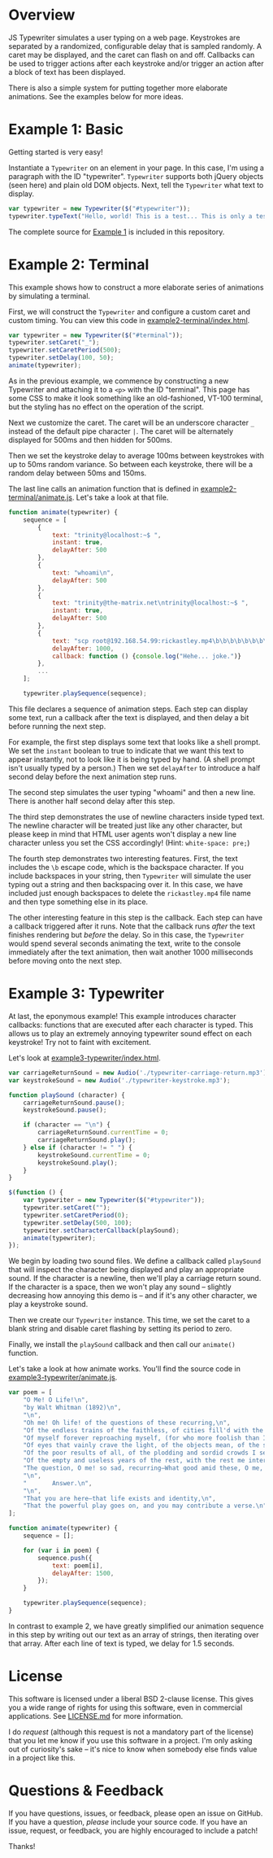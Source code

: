 # Overview #

JS Typewriter simulates a user typing on a web page. Keystrokes are separated by a randomized, configurable delay that is sampled randomly. A caret may be displayed, and the caret can flash on and off. Callbacks can be used to trigger actions after each keystroke and/or trigger an action after a block of text has been displayed.

There is also a simple system for putting together more elaborate animations. See the examples below for more ideas.

# Example 1: Basic #

Getting started is very easy!

Instantiate a `Typewriter` on an element in your page. In this case, I'm using a paragraph with the ID "typewriter". `Typewriter` supports both jQuery objects (seen here) and plain old DOM objects. Next, tell the `Typewriter` what text to display.

```javascript
var typewriter = new Typewriter($("#typewriter"));
typewriter.typeText("Hello, world! This is a test... This is only a test.");
```

The complete source for [Example 1](./example1-basic/index.html) is included in this repository.

# Example 2: Terminal #

This example shows how to construct a more elaborate series of animations by simulating a terminal.

First, we will construct the `Typewriter` and configure a custom caret and custom timing. You can view this code in [example2-terminal/index.html](./example2-terminal/index.html).

```javascript
var typewriter = new Typewriter($("#terminal"));
typewriter.setCaret("_");
typewriter.setCaretPeriod(500);
typewriter.setDelay(100, 50);
animate(typewriter);
```

As in the previous example, we commence by constructing a new Typewriter and attaching it to a `<p>` with the ID "terminal". This page has some CSS to make it look something like an old-fashioned, VT-100 terminal, but the styling has no effect on the operation of the script.

Next we customize the caret. The caret will be an underscore character `_` instead of the default pipe character `|`. The caret will be alternately displayed for 500ms and then hidden for 500ms.

Then we set the keystroke delay to average 100ms between keystrokes with up to 50ms random variance. So between each keystroke, there will be a random delay between 50ms and 150ms.

The last line calls an animation function that is defined in [example2-terminal/animate.js](./example2-terminal/animate.js). Let's take a look at that file.

```javascript
function animate(typewriter) {
    sequence = [
        {
            text: "trinity@localhost:~$ ",
            instant: true,
            delayAfter: 500
        },
        {
            text: "whoami\n",
            delayAfter: 500
        },
        {
            text: "trinity@the-matrix.net\ntrinity@localhost:~$ ",
            instant: true,
            delayAfter: 500
        },
        {
            text: "scp root@192.168.54.99:rickastley.mp4\b\b\b\b\b\b\b\b\b\b\b\b\b\bvirus.tgz .\n",
            delayAfter: 1000,
            callback: function () {console.log("Hehe... joke.")}
        },
        ...
    ];

    typewriter.playSequence(sequence);
```

This file declares a sequence of animation steps. Each step can display some text, run a callback after the text is displayed, and then delay a bit before running the next step.

For example, the first step displays some text that looks like a shell prompt. We set the `instant` boolean to true to indicate that we want this text to appear instantly, not to look like it is being typed by hand. (A shell prompt isn't usually typed by a person.) Then we set `delayAfter` to introduce a half second delay before the next animation step runs.

The second step simulates the user typing "whoami" and then a new line. There is another half second delay after this step.

The third step demonstrates the use of newline characters inside typed text. The newline character will be treated just like any other character, but please keep in mind that HTML user agents won't display a new line character unless you set the CSS accordingly! (Hint: `white-space: pre;`)

The fourth step demonstrates two interesting features. First, the text includes the `\b` escape code, which is the backspace character. If you include backspaces in your string, then `Typewriter` will simulate the user typing out a string and then backspacing over it. In this case, we have included just enough backspaces to delete the `rickastley.mp4` file name and then type something else in its place.

The other interesting feature in this step is the callback. Each step can have a callback triggered after it runs. Note that the callback runs _after_ the text finishes rendering but _before_ the delay. So in this case, the `Typewriter` would spend several seconds animating the text, write to the console immediately after the text animation, then wait another 1000 milliseconds before moving onto the next step.

# Example 3: Typewriter #

At last, the eponymous example! This example introduces character callbacks: functions that are executed after each character is typed. This allows us to play an extremely annoying typewriter sound effect on each keystroke! Try not to faint with excitement.

Let's look at [example3-typewriter/index.html](./example3-typewriter/index.html).

```javascript
var carriageReturnSound = new Audio('./typewriter-carriage-return.mp3');
var keystrokeSound = new Audio('./typewriter-keystroke.mp3');

function playSound (character) {
    carriageReturnSound.pause();
    keystrokeSound.pause();

    if (character == "\n") {
        carriageReturnSound.currentTime = 0;
        carriageReturnSound.play();
    } else if (character != " ") {
        keystrokeSound.currentTime = 0;
        keystrokeSound.play();
    }
}

$(function () {
    var typewriter = new Typewriter($("#typewriter"));
    typewriter.setCaret("");
    typewriter.setCaretPeriod(0);
    typewriter.setDelay(500, 100);
    typewriter.setCharacterCallback(playSound);
    animate(typewriter);
});
```

We begin by loading two sound files. We define a callback called `playSound` that will inspect the character being displayed and play an appropriate sound. If the character is a newline, then we'll play a carriage return sound. If the character is a space, then we won't play any sound – slightly decreasing how annoying this demo is – and if it's any other character, we play a keystroke sound.

Then we create our `Typewriter` instance. This time, we set the caret to a blank string and disable caret flashing by setting its period to zero.

Finally, we install the `playSound` callback and then call our `animate()` function.

Let's take a look at how animate works. You'll find the source code in [example3-typewriter/animate.js](./example3-typewriter/animate.js).

```javascript
var poem = [
    "O Me! O Life!\n",
    "by Walt Whitman (1892)\n",
    "\n",
    "Oh me! Oh life! of the questions of these recurring,\n",
    "Of the endless trains of the faithless, of cities fill'd with the foolish,\n",
    "Of myself forever reproaching myself, (for who more foolish than I, and who more faithless?)\n",
    "Of eyes that vainly crave the light, of the objects mean, of the struggle ever renew’d,\n",
    "Of the poor results of all, of the plodding and sordid crowds I see around me,\n",
    "Of the empty and useless years of the rest, with the rest me intertwined,\n",
    "The question, O me! so sad, recurring—What good amid these, O me, O life?\n",
    "\n",
    "       Answer.\n",
    "\n",
    "That you are here—that life exists and identity,\n",
    "That the powerful play goes on, and you may contribute a verse.\n"
];

function animate(typewriter) {
    sequence = [];

    for (var i in poem) {
        sequence.push({
            text: poem[i],
            delayAfter: 1500,
        });
    }

    typewriter.playSequence(sequence);
}
```

In contrast to example 2, we have greatly simplified our animation sequence in this step by writing out our text as an array of strings, then iterating over that array. After each line of text is typed, we delay for 1.5 seconds.

# License #

This software is licensed under a liberal BSD 2-clause license. This gives you a wide range of rights for using this software, even in commercial applications. See [LICENSE.md](./LICENSE.md) for more information.

I do _request_ (although this request is not a mandatory part of the license) that you let me know if you use this software in a project. I'm only asking out of curiosity's sake – it's nice to know when somebody else finds value in a project like this.

# Questions & Feedback #

If you have questions, issues, or feedback, please open an issue on GitHub. If you have a question, _please_ include your source code. If you have an issue, request, or feedback, you are highly encouraged to include a patch!

Thanks!
```

